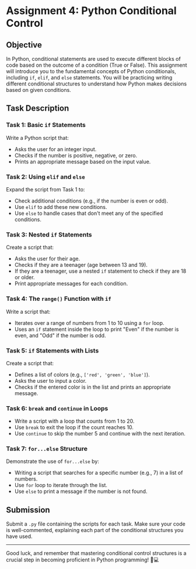 # Assignment 4: Python Conditional Control

## Objective
In Python, conditional statements are used to execute different blocks of code based on the outcome of a condition (True or False). This assignment will introduce you to the fundamental concepts of Python conditionals, including `if`, `elif`, and `else` statements. You will be practicing writing different conditional structures to understand how Python makes decisions based on given conditions.

## Task Description

### Task 1: Basic `if` Statements
Write a Python script that:
- Asks the user for an integer input.
- Checks if the number is positive, negative, or zero.
- Prints an appropriate message based on the input value.

### Task 2: Using `elif` and `else`
Expand the script from Task 1 to:
- Check additional conditions (e.g., if the number is even or odd).
- Use `elif` to add these new conditions.
- Use `else` to handle cases that don't meet any of the specified conditions.

### Task 3: Nested `if` Statements
Create a script that:
- Asks the user for their age.
- Checks if they are a teenager (age between 13 and 19).
- If they are a teenager, use a nested `if` statement to check if they are 18 or older.
- Print appropriate messages for each condition.

### Task 4: The `range()` Function with `if`
Write a script that:
- Iterates over a range of numbers from 1 to 10 using a `for` loop.
- Uses an `if` statement inside the loop to print "Even" if the number is even, and "Odd" if the number is odd.

### Task 5: `if` Statements with Lists
Create a script that:
- Defines a list of colors (e.g., `['red', 'green', 'blue']`).
- Asks the user to input a color.
- Checks if the entered color is in the list and prints an appropriate message.

### Task 6: `break` and `continue` in Loops
- Write a script with a loop that counts from 1 to 20.
- Use `break` to exit the loop if the count reaches 10.
- Use `continue` to skip the number 5 and continue with the next iteration.

### Task 7: `for...else` Structure
Demonstrate the use of `for...else` by:
- Writing a script that searches for a specific number (e.g., 7) in a list of numbers.
- Use `for` loop to iterate through the list.
- Use `else` to print a message if the number is not found.

## Submission
Submit a `.py` file containing the scripts for each task. Make sure your code is well-commented, explaining each part of the conditional structures you have used.

---

Good luck, and remember that mastering conditional control structures is a crucial step in becoming proficient in Python programming! 🐍💻